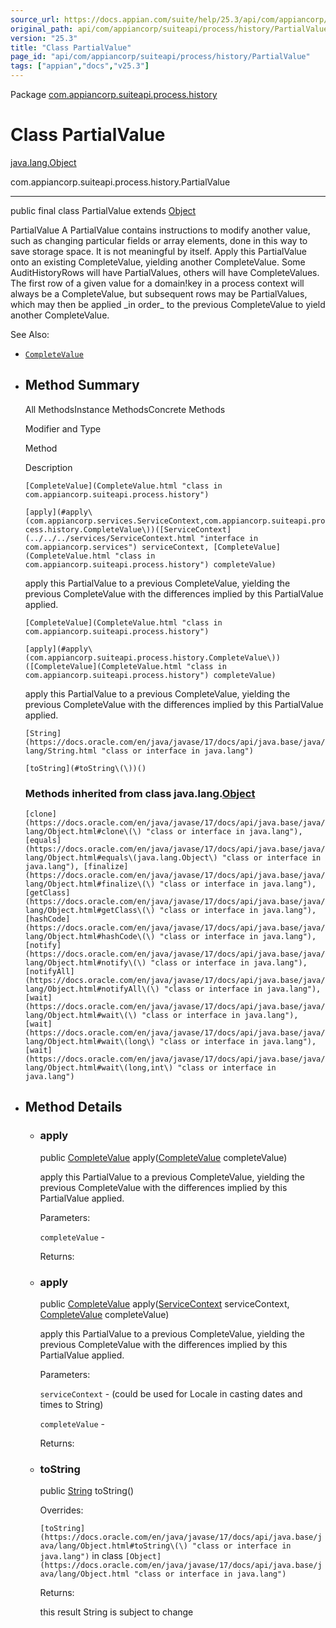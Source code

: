 ```yaml
---
source_url: https://docs.appian.com/suite/help/25.3/api/com/appiancorp/suiteapi/process/history/PartialValue.html
original_path: api/com/appiancorp/suiteapi/process/history/PartialValue.html
version: "25.3"
title: "Class PartialValue"
page_id: "api/com/appiancorp/suiteapi/process/history/PartialValue"
tags: ["appian","docs","v25.3"]
---
```



Package [com.appiancorp.suiteapi.process.history](package-summary.html)

# Class PartialValue

[java.lang.Object](https://docs.oracle.com/en/java/javase/17/docs/api/java.base/java/lang/Object.html "class or interface in java.lang")

com.appiancorp.suiteapi.process.history.PartialValue

* * *

public final class PartialValue extends [Object](https://docs.oracle.com/en/java/javase/17/docs/api/java.base/java/lang/Object.html "class or interface in java.lang")

PartialValue A PartialValue contains instructions to modify another value, such as changing particular fields or array elements, done in this way to save storage space. It is not meaningful by itself. Apply this PartialValue onto an existing CompleteValue, yielding another CompleteValue. Some AuditHistoryRows will have PartialValues, others will have CompleteValues. The first row of a given value for a domain!key in a process context will always be a CompleteValue, but subsequent rows may be PartialValues, which may then be applied \_in order\_ to the previous CompleteValue to yield another CompleteValue.

See Also:

-   [`CompleteValue`](CompleteValue.html "class in com.appiancorp.suiteapi.process.history")

-   ## Method Summary

    All MethodsInstance MethodsConcrete Methods

    Modifier and Type

    Method

    Description

    `[CompleteValue](CompleteValue.html "class in com.appiancorp.suiteapi.process.history")`

    `[apply](#apply\(com.appiancorp.services.ServiceContext,com.appiancorp.suiteapi.process.history.CompleteValue\))([ServiceContext](../../../services/ServiceContext.html "interface in com.appiancorp.services") serviceContext, [CompleteValue](CompleteValue.html "class in com.appiancorp.suiteapi.process.history") completeValue)`

    apply this PartialValue to a previous CompleteValue, yielding the previous CompleteValue with the differences implied by this PartialValue applied.

    `[CompleteValue](CompleteValue.html "class in com.appiancorp.suiteapi.process.history")`

    `[apply](#apply\(com.appiancorp.suiteapi.process.history.CompleteValue\))([CompleteValue](CompleteValue.html "class in com.appiancorp.suiteapi.process.history") completeValue)`

    apply this PartialValue to a previous CompleteValue, yielding the previous CompleteValue with the differences implied by this PartialValue applied.

    `[String](https://docs.oracle.com/en/java/javase/17/docs/api/java.base/java/lang/String.html "class or interface in java.lang")`

    `[toString](#toString\(\))()`

    ### Methods inherited from class java.lang.[Object](https://docs.oracle.com/en/java/javase/17/docs/api/java.base/java/lang/Object.html "class or interface in java.lang")

    `[clone](https://docs.oracle.com/en/java/javase/17/docs/api/java.base/java/lang/Object.html#clone\(\) "class or interface in java.lang"), [equals](https://docs.oracle.com/en/java/javase/17/docs/api/java.base/java/lang/Object.html#equals\(java.lang.Object\) "class or interface in java.lang"), [finalize](https://docs.oracle.com/en/java/javase/17/docs/api/java.base/java/lang/Object.html#finalize\(\) "class or interface in java.lang"), [getClass](https://docs.oracle.com/en/java/javase/17/docs/api/java.base/java/lang/Object.html#getClass\(\) "class or interface in java.lang"), [hashCode](https://docs.oracle.com/en/java/javase/17/docs/api/java.base/java/lang/Object.html#hashCode\(\) "class or interface in java.lang"), [notify](https://docs.oracle.com/en/java/javase/17/docs/api/java.base/java/lang/Object.html#notify\(\) "class or interface in java.lang"), [notifyAll](https://docs.oracle.com/en/java/javase/17/docs/api/java.base/java/lang/Object.html#notifyAll\(\) "class or interface in java.lang"), [wait](https://docs.oracle.com/en/java/javase/17/docs/api/java.base/java/lang/Object.html#wait\(\) "class or interface in java.lang"), [wait](https://docs.oracle.com/en/java/javase/17/docs/api/java.base/java/lang/Object.html#wait\(long\) "class or interface in java.lang"), [wait](https://docs.oracle.com/en/java/javase/17/docs/api/java.base/java/lang/Object.html#wait\(long,int\) "class or interface in java.lang")`

-   ## Method Details

    -   ### apply

        public [CompleteValue](CompleteValue.html "class in com.appiancorp.suiteapi.process.history") apply([CompleteValue](CompleteValue.html "class in com.appiancorp.suiteapi.process.history") completeValue)

        apply this PartialValue to a previous CompleteValue, yielding the previous CompleteValue with the differences implied by this PartialValue applied.

        Parameters:

        `completeValue` -

        Returns:

    -   ### apply

        public [CompleteValue](CompleteValue.html "class in com.appiancorp.suiteapi.process.history") apply([ServiceContext](../../../services/ServiceContext.html "interface in com.appiancorp.services") serviceContext, [CompleteValue](CompleteValue.html "class in com.appiancorp.suiteapi.process.history") completeValue)

        apply this PartialValue to a previous CompleteValue, yielding the previous CompleteValue with the differences implied by this PartialValue applied.

        Parameters:

        `serviceContext` - (could be used for Locale in casting dates and times to String)

        `completeValue` -

        Returns:

    -   ### toString

        public [String](https://docs.oracle.com/en/java/javase/17/docs/api/java.base/java/lang/String.html "class or interface in java.lang") toString()

        Overrides:

        `[toString](https://docs.oracle.com/en/java/javase/17/docs/api/java.base/java/lang/Object.html#toString\(\) "class or interface in java.lang")` in class `[Object](https://docs.oracle.com/en/java/javase/17/docs/api/java.base/java/lang/Object.html "class or interface in java.lang")`

        Returns:

        this result String is subject to change